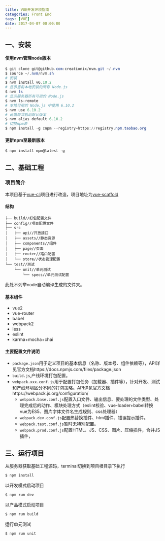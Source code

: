 ```yaml
---
title: VUE开发环境指南
categories: Front End
tags: [VUE] 
date: 2017-04-07 00:00:00
---
```

## 一、安装
#### 使用nvm管理node版本
```powershell
$ git clone git@github.com:creationix/nvm.git ~/.nvm
$ source ~/.nvm/nvm.sh
# 安装
$ nvm install v6.10.2
# 显示当前本地安装的所有 Node.js
$ nvm ls 
# 显示服务器所有可用的 Node.js
$ nvm ls-remote
# 本地可用的 Node.js 中使用 6.10.2
$ nvm use 6.10.2
# 设置每次启动默认版本
$ nvm alias default 6.10.2
# 切换npm源
$ npm install -g cnpm --registry=https://registry.npm.taobao.org
```

#### 更新npm至最新版本
```powershell
$ npm install npm@latest -g
```

## 二、基础工程
### 项目简介
本项目基于[vue-cli](https://github.com/vuejs/vue-cli)项目进行改造，项目地址为[vue-scaffold](https://github.com/janxdu/vue-scaffold)
#### 结构
```
├── build//打包配置文件
├── config//项目配置文件
├── src
│   ├── api//开放接口
│   ├── assets//静态资源
│   ├── components//组件
│   ├── page//页面
│   ├── router//路由配置
│   └── store//状态管理配置
└── test//测试
    └── unit//单元测试
        └── specs//单元测试配置
```
此处不列举node自动编译生成的文件夹。
#### 基本组件
- vue2
- vue-router
- babel
- webpack2
- less
- eslint
- karma+mocha+chai

#### 主要配置文件说明
- `package.json`用于定义项目的基本信息（名称、版本号、组件依赖等），API详见官方文档https://docs.npmjs.com/files/package.json
- `build.js`,产线环境打包配置。
- `webpack.xxx.conf.js`用于配置打包任务（加载器、插件等），针对开发、测试和产线环境区分不同的打包策略。API详见官方文档https://webpack.js.org/configuration/
	- `webpack.base.conf.js`配置入口文件、输出信息、要处理的文件类型、处理完成后的动作、模块处理方式（eslint校验、vue-loader+babel转换vue为ES5、图片字体文件名生成规则、css处理器）
	- `webpack.dev.conf.js`配置热替换插件、html插件、错误提示插件。
	- `webpack.test.conf.js`暂时无特别配置。
	- `webpack.prod.conf.js`配置HTML、JS、CSS、图片、压缩插件，合并JS插件，
## 三、运行项目

从服务器获取基础工程源码，terminal切换到项目根目录下执行
```powershell
$ npm install
```
以开发模式启动项目
```powershell
$ npm run dev
```
以产品模式启动项目
```powershell
$ npm run build
```
运行单元测试
```powershell
$ npm run unit
```


